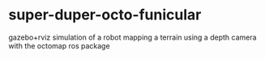 # super-duper-octo-funicular
gazebo+rviz simulation of a robot mapping a terrain using a depth camera with the octomap ros package

